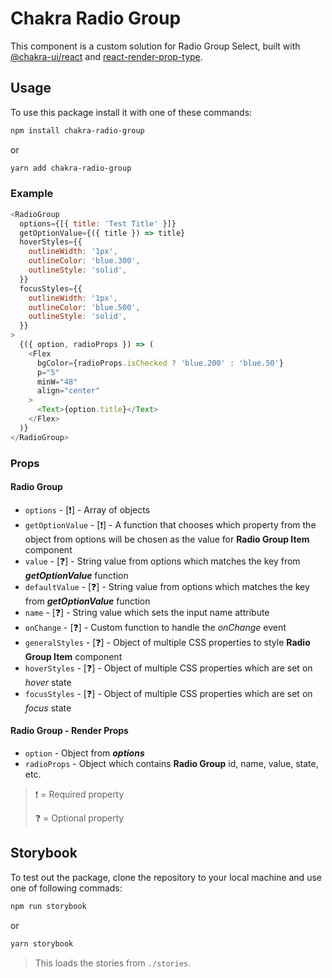 # Chakra Radio Group

This component is a custom solution for Radio Group Select, built with [@chakra-ui/react](https://www.npmjs.com/package/@chakra-ui/react) and [react-render-prop-type](https://www.npmjs.com/package/react-render-prop-type).

## Usage

To use this package install it with one of these commands:

```bash
npm install chakra-radio-group
```

or

```bash
yarn add chakra-radio-group
```

### Example

```js
<RadioGroup
  options={[{ title: 'Test Title' }]}
  getOptionValue={({ title }) => title}
  hoverStyles={{
    outlineWidth: '1px',
    outlineColor: 'blue.300',
    outlineStyle: 'solid',
  }}
  focusStyles={{
    outlineWidth: '1px',
    outlineColor: 'blue.500',
    outlineStyle: 'solid',
  }}
>
  {({ option, radioProps }) => (
    <Flex
      bgColor={radioProps.isChecked ? 'blue.200' : 'blue.50'}
      p="5"
      minW="48"
      align="center"
    >
      <Text>{option.title}</Text>
    </Flex>
  )}
</RadioGroup>
```

### Props

#### Radio Group

- `options` - [❗️] - Array of objects
- `getOptionValue` - [❗️] - A function that chooses which property from the object from options will be chosen as the value for **Radio Group Item** component
- `value` - [❓] - String value from options which matches the key from **_getOptionValue_** function
- `defaultValue` - [❓] - String value from options which matches the key from **_getOptionValue_** function
- `name` - [❓] - String value which sets the input name attribute
- `onChange` - [❓] - Custom function to handle the _onChange_ event
- `generalStyles` - [❓] - Object of multiple CSS properties to style **Radio Group Item** component
- `hoverStyles` - [❓] - Object of multiple CSS properties which are set on _hover_ state
- `focusStyles` - [❓] - Object of multiple CSS properties which are set on _focus_ state

#### Radio Group - Render Props

- `option` - Object from **_options_**
- `radioProps` - Object which contains **Radio Group** id, name, value, state, etc.

> ❗️ = Required property
>
> ❓ = Optional property

## Storybook

To test out the package, clone the repository to your local machine and use one of following commads:

```bash
npm run storybook
```

or

```bash
yarn storybook
```

> This loads the stories from `./stories`.
